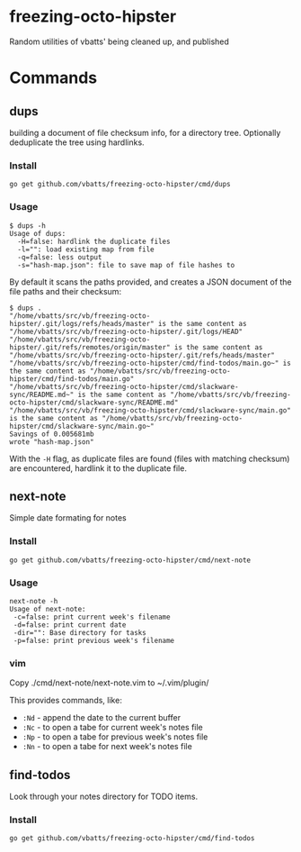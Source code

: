 # freezing-octo-hipster

Random utilities of vbatts' being cleaned up, and published

# Commands

## dups

building a document of file checksum info, for a directory tree. Optionally
deduplicate the tree using hardlinks.

### Install

	go get github.com/vbatts/freezing-octo-hipster/cmd/dups

### Usage

	$ dups -h
	Usage of dups:
	  -H=false: hardlink the duplicate files
	  -l="": load existing map from file
	  -q=false: less output
	  -s="hash-map.json": file to save map of file hashes to

By default it scans the paths provided, and creates a JSON document of the file paths and their checksum:

	$ dups .
	"/home/vbatts/src/vb/freezing-octo-hipster/.git/logs/refs/heads/master" is the same content as "/home/vbatts/src/vb/freezing-octo-hipster/.git/logs/HEAD"
	"/home/vbatts/src/vb/freezing-octo-hipster/.git/refs/remotes/origin/master" is the same content as "/home/vbatts/src/vb/freezing-octo-hipster/.git/refs/heads/master"
	"/home/vbatts/src/vb/freezing-octo-hipster/cmd/find-todos/main.go~" is the same content as "/home/vbatts/src/vb/freezing-octo-hipster/cmd/find-todos/main.go"
	"/home/vbatts/src/vb/freezing-octo-hipster/cmd/slackware-sync/README.md~" is the same content as "/home/vbatts/src/vb/freezing-octo-hipster/cmd/slackware-sync/README.md"
	"/home/vbatts/src/vb/freezing-octo-hipster/cmd/slackware-sync/main.go" is the same content as "/home/vbatts/src/vb/freezing-octo-hipster/cmd/slackware-sync/main.go~"
	Savings of 0.005681mb
	wrote "hash-map.json"

With the `-H` flag, as duplicate files are found (files with matching checksum)
are encountered, hardlink it to the duplicate file.


## next-note

Simple date formating for notes

### Install

	go get github.com/vbatts/freezing-octo-hipster/cmd/next-note

### Usage

	next-note -h
	Usage of next-note:
	 -c=false: print current week's filename
	 -d=false: print current date
	 -dir="": Base directory for tasks
	 -p=false: print previous week's filename

### vim

Copy ./cmd/next-note/next-note.vim to ~/.vim/plugin/

This provides commands, like:

* `:Nd` - append the date to the current buffer
* `:Nc` - to open a tabe for current week's notes file
* `:Np` - to open a tabe for previous week's notes file
* `:Nn` - to open a tabe for next week's notes file

## find-todos

Look through your notes directory for TODO items.

### Install

	go get github.com/vbatts/freezing-octo-hipster/cmd/find-todos

